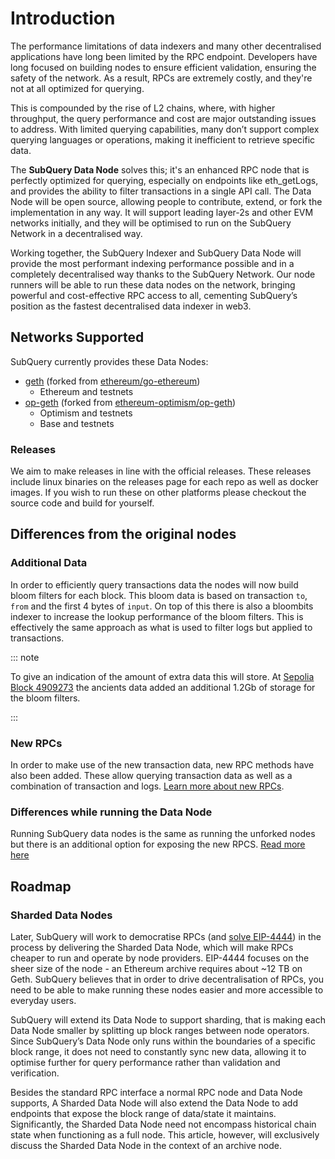 # Introduction

The performance limitations of data indexers and many other decentralised applications have long been limited by the RPC endpoint. Developers have long focused on building nodes to ensure efficient validation, ensuring the safety of the network. As a result, RPCs are extremely costly, and they're not at all optimized for querying.

This is compounded by the rise of L2 chains, where, with higher throughput, the query performance and cost are major outstanding issues to address. With limited querying capabilities, many don’t support complex querying languages or operations, making it inefficient to retrieve specific data.

The **SubQuery Data Node** solves this; it's an enhanced RPC node that is perfectly optimized for querying, especially on endpoints like eth_getLogs, and provides the ability to filter transactions in a single API call. The Data Node will be open source, allowing people to contribute, extend, or fork the implementation in any way. It will support leading layer-2s and other EVM networks initially, and they will be optimised to run on the SubQuery Network in a decentralised way.

Working together, the SubQuery Indexer and SubQuery Data Node will provide the most performant indexing performance possible and in a completely decentralised way thanks to the SubQuery Network. Our node runners will be able to run these data nodes on the network, bringing powerful and cost-effective RPC access to all, cementing SubQuery’s position as the fastest decentralised data indexer in web3.

## Networks Supported

SubQuery currently provides these Data Nodes:

- [geth](https://github.com/subquery/data-node-go-ethereum) (forked from [ethereum/go-ethereum](https://github.com/ethereum/go-ethereum))
  - Ethereum and testnets
- [op-geth](https://github.com/subquery/data-node-op-geth) (forked from [ethereum-optimism/op-geth](https://github.com/ethereum-optimism/op-geth))
  - Optimism and testnets
  - Base and testnets

### Releases

We aim to make releases in line with the official releases. These releases include linux binaries on the releases page for each repo as well as docker images. If you wish to run these on other platforms please checkout the source code and build for yourself.

## Differences from the original nodes

### Additional Data

In order to efficiently query transactions data the nodes will now build bloom filters for each block. This bloom data is based on transaction `to`, `from` and the first 4 bytes of `input`. On top of this there is also a bloombits indexer to increase the lookup performance of the bloom filters. This is effectively the same approach as what is used to filter logs but applied to transactions.

::: note

To give an indication of the amount of extra data this will store. At [Sepolia Block 4909273](https://sepolia.etherscan.io/block/0x52b5a4e702041b63d8e0b5ab9377bb6372921bd530825991dfc82e23c2af98bf) the ancients data added an additional 1.2Gb of storage for the bloom filters.

:::

### New RPCs

In order to make use of the new transaction data, new RPC methods have also been added. These allow querying transaction data as well as a combination of transaction and logs. [Learn more about new RPCs](./rpc.md).

### Differences while running the Data Node

Running SubQuery data nodes is the same as running the unforked nodes but there is an additional option for exposing the new RPCS. [Read more here](./run.md)

## Roadmap

### Sharded Data Nodes

Later, SubQuery will work to democratise RPCs (and [solve EIP-4444](https://blog.subquery.network/using-the-subquery-sharded-data-node-to-solve-eip-4444/?lng=en)) in the process by delivering the Sharded Data Node, which will make RPCs cheaper to run and operate by node providers. EIP-4444 focuses on the sheer size of the node - an Ethereum archive requires about ~12 TB on Geth. SubQuery believes that in order to drive decentralisation of RPCs, you need to be able to make running these nodes easier and more accessible to everyday users.

SubQuery will extend its Data Node to support sharding, that is making each Data Node smaller by splitting up block ranges between node operators. Since SubQuery’s Data Node only runs within the boundaries of a specific block range, it does not need to constantly sync new data, allowing it to optimise further for query performance rather than validation and verification.

Besides the standard RPC interface a normal RPC node and Data Node supports, A Sharded Data Node will also extend the Data Node to add endpoints that expose the block range of data/state it maintains. Significantly, the Sharded Data Node need not encompass historical chain state when functioning as a full node. This article, however, will exclusively discuss the Sharded Data Node in the context of an archive node.
